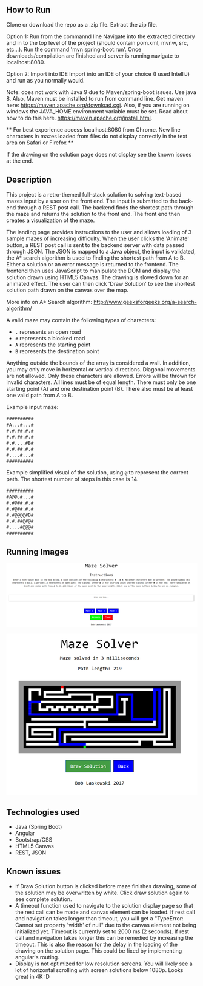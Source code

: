 How to Run
---

Clone or download the repo as a .zip file. Extract the zip file. 

Option 1: Run from the commannd line
Navigate into the extracted directory and in to the top level of the project (should contain pom.xml, mvnw, src, 
etc...). Run the command 'mvn spring-boot:run'. Once downloads/compilation are finished and server is running 
navigate to localhost:8080. 

Option 2: Import into IDE
Import into an IDE of your choice (I used IntelliJ) and run as you normally would.

Note: does not work with Java 9 due to Maven/spring-boot issues. Use java 8. Also, Maven must be installed to run from command line. 
Get maven here: https://maven.apache.org/download.cgi. Also, if you are running on windows the JAVA_HOME environment
variable must be set. Read about how to do this here. https://maven.apache.org/install.html. 

** For best experience access localhost:8080 from Chrome. New line characters in mazes loaded from files do not display correctly
in the text area on Safari or Firefox **

If the drawing on the solution page does not display see the known issues at the end. 

Description
---
This project is a retro-themed full-stack solution to solving text-based mazes input by a user on the front end. 
The input is submitted to the back-end through a REST post call. The backend finds the shortest path
through the maze and returns the solution to the front end. The front end then creates a visualization 
of the maze. 

The landing page provides instructions to the user and allows loading of 3 sample mazes of increasing
difficulty. When the user clicks the 'Animate' button, a REST post call is sent to the backend server
with data passed through JSON. The JSON is mapped to a Java object, the input is validated, the A* search
algorithm is used to finding the shortest path from A to B. Either a solution or an error message is returned
to the frontend. The frontend then uses JavaScript to manipulate the DOM and display the solution drawn
using HTML5 Canvas. The drawing is slowed down for an animated effect. The user can then click 'Draw Solution'
to see the shortest solution path drawn on the canvas over the map. 

More info on A* Search algorithm: http://www.geeksforgeeks.org/a-search-algorithm/

A valid maze may contain the following types of characters:
* `.` represents an open road
* `#` represents a blocked road
* `A` represents the starting point
* `B` represents the destination point

Anything outside the bounds of the array is considered a wall. In addition, 
you may only move in horizontal or vertical directions. Diagonal movements are 
not allowed. Only these characters are allowed. Errors will be thrown for invalid
characters. All lines must be of equal length. There must only be one starting point (A)
and one destination point (B). There also must be at least one valid path from A to B. 

Example input maze:
```
##########
#A...#...#
#.#.##.#.#
#.#.##.#.#
#.#....#B#
#.#.##.#.#
#....#...#
##########
```

Example simplified visual of the solution, using `@` to represent the correct path.
The shortest number of steps in this case is 14. 
```
##########
#A@@.#...#
#.#@##.#.#
#.#@##.#.#
#.#@@@@#B#
#.#.##@#@#
#....#@@@#
##########
```

Running Images
---
![Screenshot](imgs/home.PNG)

![Screenshot](imgs/solution.PNG)

Technologies used
---
* Java (Spring Boot)
* Angular 
* Bootstrap/CSS
* HTML5 Canvas
* REST, JSON

Known issues
---
* If Draw Solution button is clicked before maze finishes drawing, some of the solution may be overwritten by
white. Click draw solution again to see complete solution.
* A timeout function used to navigate to the solution display page so that the rest call can be made and canvas
element can be loaded. If rest call and navigation takes longer than timeout, you will get a "TypeError: Cannot set 
property 'width' of null" due to the canvas element not being initialized yet. Timeout is currently set to 2000 ms 
(2 seconds). If rest call and navigation takes longer this can be remedied by increasing the timeout. This is also 
the reason for the delay in the loading of the drawing on the solution page. This could be fixed by implementing 
angular's routing. 
* Display is not optimized for low resolution screens. You will likely see a lot of horizontal scrolling with screen 
solutions below 1080p. Looks great in 4K :D
